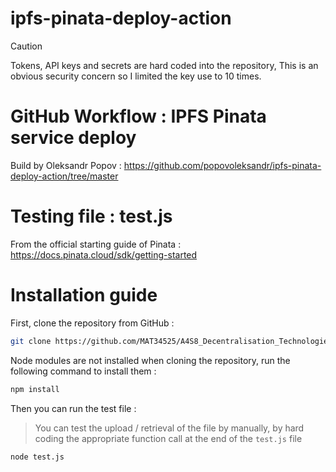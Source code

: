 # ipfs-pinata-deploy-action

>[!CAUTION]
>Tokens, API keys and secrets are hard coded into the repository,
>This is an obvious security concern so I limited the key use to 10 times. 

# GitHub Workflow : IPFS Pinata service deploy

Build by Oleksandr Popov : https://github.com/popovoleksandr/ipfs-pinata-deploy-action/tree/master

# Testing file : test.js

From the official starting guide of Pinata : https://docs.pinata.cloud/sdk/getting-started

# Installation guide

First, clone the repository from GitHub : 

```bash
git clone https://github.com/MAT34525/A4S8_Decentralisation_Technologies
```

Node modules are not installed when cloning the repository, run the following command to install them :

```bash
npm install
```

Then you can run the test file :

> You can test the upload / retrieval of the file by manually, by hard coding the appropriate function call at the end of the `test.js` file 

```bash
node test.js
```